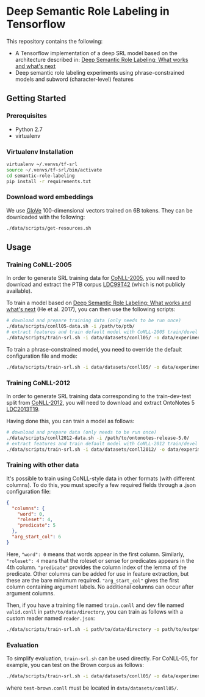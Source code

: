 #  Deep Semantic Role Labeling in Tensorflow

This repository contains the following:

* A Tensorflow implementation of a deep SRL model based on the architecture described in:
[Deep Semantic Role Labeling: What works and what's next](https://homes.cs.washington.edu/~luheng/files/acl2017_hllz.pdf)
* Deep semantic role labeling experiments using phrase-constrained models and subword (character-level) features

## Getting Started
### Prerequisites
* Python 2.7
* virtualenv
### Virtualenv Installation
```bash
virtualenv ~/.venvs/tf-srl
source ~/.venvs/tf-srl/bin/activate
cd semantic-role-labeling
pip install -r requirements.txt
```
### Download word embeddings
We use [GloVe](https://nlp.stanford.edu/projects/glove/) 100-dimensional vectors trained on 6B tokens. They can be downloaded with the following:
```bash
./data/scripts/get-resources.sh
```
## Usage
### Training CoNLL-2005
In order to generate SRL training data for [CoNLL-2005](http://www.lsi.upc.edu/~srlconll/soft.html), you will need to download
and extract the PTB corpus [LDC99T42](https://catalog.ldc.upenn.edu/ldc99t42) (which is not publicly available).

To train a model based on [Deep Semantic Role Labeling: What works and what's next](https://homes.cs.washington.edu/~luheng/files/acl2017_hllz.pdf)
(He et al. 2017), you can then use the following scripts:
```bash
# download and prepare training data (only needs to be run once)
./data/scripts/conll05-data.sh -i /path/to/ptb/
# extract features and train default model with CoNLL-2005 train/devel split
./data/scripts/train-srl.sh -i data/datasets/conll05/ -o data/experiments/conll05/
```
To train a phrase-constrained model, you need to override the default configuration file and mode:
```bash
./data/scripts/train-srl.sh -i data/datasets/conll05/ -o data/experiments/conll05-phrase/ -c data/configs/phrase.json -m phrase
```
### Training CoNLL-2012
In order to generate SRL training data corresponding to the train-dev-test split from [CoNLL-2012](http://cemantix.org/data/ontonotes.html), you will need to download
and extract OntoNotes 5 [LDC2013T19](https://catalog.ldc.upenn.edu/ldc2013t19).

Having done this, you can train a model as follows:
```bash
# download and prepare data (only needs to be run once)
./data/scripts/conll2012-data.sh -i /path/to/ontonotes-release-5.0/
# extract features and train default model with CoNLL-2012 train/devel split
./data/scripts/train-srl.sh -i data/datasets/conll2012/ -o data/experiments/conll2012/
```
### Training with other data
It's possible to train using CoNLL-style data in other formats (with different columns). To do this, you must specify a few
required fields through a .json configuration file:
```json
{
  "columns": {
    "word": 0, 
    "roleset": 4,
    "predicate": 5
  },
  "arg_start_col": 6
}
```
Here, `"word": 0` means that words appear in the first column. Similarly, `"roleset": 4` means that the roleset or sense
for predicates appears in the 4th column. `"predicate"` provides the column index of the lemma of the predicate.
Other columns can be added for use in feature extraction, but these are the bare minimum required.
`"arg_start_col"` gives the first column containing argument labels. No additional columns can occur after argument columns.

Then, if you have a training file named `train.conll` and dev file named `valid.conll` in `path/to/data/directory`,
you can train as follows with a custom reader named `reader.json`:
```bash
./data/scripts/train-srl.sh -i path/to/data/directory -o path/to/output/directory -t train.conll -v valid.conll --custom reader.json
```

### Evaluation
To simplify evaluation, `train-srl.sh` can be used directly. For CoNLL-05, for example, you can test on the Brown corpus as follows:
```bash
./data/scripts/train-srl.sh -i data/datasets/conll05/ -o data/experiments/conll05/ --test test-brown.conll
```
where `test-brown.conll` must be located in `data/datasets/conll05/`.